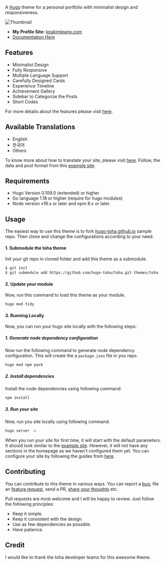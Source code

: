 A [Hugo](https://gohugo.io/) theme for a personal portfolio with minimalist design and responsiveness.

![Thumbnail](https://raw.githubusercontent.com/hugo-toha/toha/main/images/screenshot.png)

- **My Profile Site:** [keakimleang.com](https://keakimleang.com)
- [Documentation Here](https://toha-guides.netlify.app/posts)

## Features

- Minimalist Design
- Fully Responsive
- Multiple Language Support
- Carefully Designed Cards
- Experience Timeline
- Achievement Gallery
- Sidebar to Categorize the Posts
- Short Codes

For more details about the features please visit [here](https://toha-guides.netlify.app/posts/features/).

## Available Translations

- English
- 한국어
- Others

To know more about how to translate your site, please visit [here](https://toha-guides.netlify.app/posts/translation/). Follow, the data and post format from this [example site](https://hugo-toha.github.io).

## Requirements

- Hugo Version 0.109.0 (extended) or higher
- Go language 1.18 or higher (require for hugo modules)
- Node version v18.x or later and npm 8.x or later.

## Usage

The easiest way to use this theme is to fork [hugo-toha.github.io](https://github.com/hugo-toha/hugo-toha.github.io) sample repo. Then clone and change the configurations according to your need.

#### 1. Submodule the toha theme

Init your git repo in cloned folder and add this theme as a submodule.

```bash
$ git init
$ git submodule add https://github.com/hugo-toha/toha.git themes/toha
```

#### 2. Update your module

Now, run this command to load this theme as your module.

```bash
hugo mod tidy
```

#### 3. Running Locally

Now, you can run your hugo site locally with the following steps:

##### 1. Generate node dependency configuration

Now run the following command to generate node dependency configuration. This will create the a `package.json` file in you repo.

```bash
hugo mod npm pack
```

##### 2. Install dependencies

Install the node dependencies using following command:
```bash
npm install
```

##### 3. Run your site

Now, run you site locally using following command.

```bash
hugo server -w
```

When you run your site for first time, it will start with the default parameters. It should look similar to the [example site](https://hugo-toha.github.io). However, it will not have any sections in the homepage as we haven't configured them yet. You can configure your site by following the guides from [here](https://toha-guides.netlify.app/posts/configuration/).

## Contributing

You can contribute to this theme in various ways. You can report a [bug](https://github.com/hugo-toha/toha/issues/new?template=bug.md), file an [feature request](https://github.com/hugo-toha/toha/issues/new?template=feature_request.md), send a PR, [share your thoughts](https://github.com/hugo-toha/toha/issues/new?template=question.md) etc.

Pull requests are most welcome and I will be happy to review. Just follow the following principles:

- Keep it simple.
- Keep it consistent with the design.
- Use as few dependencies as possible.
- Have patience.

## Credit
I would like to thank the toha developer teams for this awesome theme.